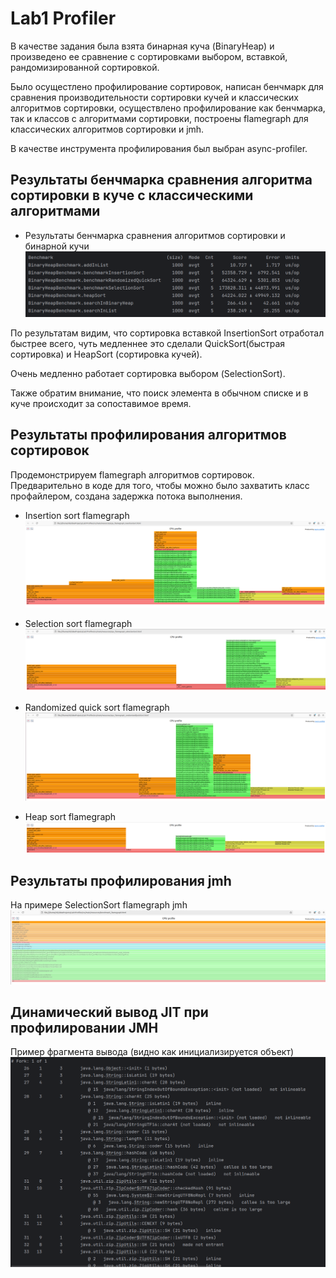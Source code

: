 # Lab1 Profiler

В качестве задания была взята бинарная куча (BinaryHeap) и произведено ее сравнение с сортировками выбором, вставкой, 
рандомизированной сортировкой. 

Было осущестлено профилирование сортировок, написан бенчмарк для сравнения производительности
сортировки кучей и классических алгоритмов сортировки, осуществлено профилирование как бенчмарка, так и классов с алгоритмами сортировки,
построены flamegraph для классических алгоритмов сортировки и jmh.

В качестве инструмента профилирования был выбран async-profiler.

## Результаты бенчмарка сравнения алгоритма сортировки в куче с классическими алгоритмами
* Результаты бенчмарка сравнения алгоритмов сортировки и бинарной кучи
![compare_binary_heap_and_sorts.png](src/main/resources/imgs/compare_binary_heap_and_sorts.png)

По результатам видим, что сортировка вставкой InsertionSort отработал быстрее всего,
чуть медленнее это сделали QuickSort(быстрая сортировка) и HeapSort (сортировка кучей).

Очень медленно работает сортировка выбором (SelectionSort).


Также обратим внимание, что поиск элемента в обычном списке и в куче происходит за сопоставимое время.

## Результаты профилирования алгоритмов сортировок

Продемонстрируем flamegraph алгоритмов сортировок. Предварительно в коде для того, чтобы можно было захватить класс профайлером,
создана задержка потока выполнения.

* Insertion sort flamegraph
![flamegraph_insertionSort.png](src/main/resources/imgs/flamegraph_insertionSort.png)


* Selection sort flamegraph
![flamegraph_selectionSort.png](src/main/resources/imgs/flamegraph_selectionSort.png)


* Randomized quick sort flamegraph
![flamegraph_quickSort.png](src/main/resources/imgs/flamegraph_quickSort.png)


* Heap sort flamegraph
![flamegraph_heapSort.png](src/main/resources/imgs/flamegraph_heapSort.png)

## Результаты профилирования jmh
На примере SelectionSort flamegraph jmh
![benchmark_profiler_example.png](src/main/resources/imgs/benchmark_profiler_example.png)

## Динамический вывод JIT при профилировании JMH
Пример фрагмента вывода (видно как инициализируется объект)
![jmh_JIT_example.png](src/main/resources/imgs/jmh_JIT_example.png)
